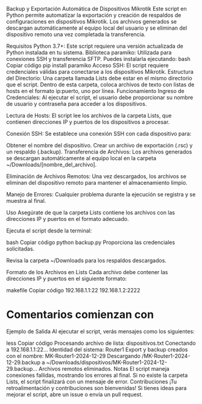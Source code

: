 Backup y Exportación Automática de Dispositivos Mikrotik
Este script en Python permite automatizar la exportación y creación de respaldos de configuraciones en dispositivos Mikrotik. Los archivos generados se descargan automáticamente al equipo local del usuario y se eliminan del dispositivo remoto una vez completada la transferencia.

Requisitos
Python 3.7+: Este script requiere una versión actualizada de Python instalada en tu sistema.
Biblioteca paramiko: Utilizada para conexiones SSH y transferencia SFTP.
Puedes instalarla ejecutando:
bash
Copiar código
pip install paramiko
Acceso SSH: El script requiere credenciales válidas para conectarse a los dispositivos Mikrotik.
Estructura del Directorio:
Una carpeta llamada Lists debe estar en el mismo directorio que el script.
Dentro de esta carpeta, coloca archivos de texto con listas de hosts en el formato ip:puerto, uno por línea.
Funcionamiento
Ingreso de Credenciales: Al ejecutar el script, el usuario debe proporcionar su nombre de usuario y contraseña para acceder a los dispositivos.

Lectura de Hosts: El script lee los archivos de la carpeta Lists, que contienen direcciones IP y puertos de los dispositivos a procesar.

Conexión SSH: Se establece una conexión SSH con cada dispositivo para:

Obtener el nombre del dispositivo.
Crear un archivo de exportación (.rsc) y un respaldo (.backup).
Transferencia de Archivos: Los archivos generados se descargan automáticamente al equipo local en la carpeta ~/Downloads/[nombre_del_archivo].

Eliminación de Archivos Remotos: Una vez descargados, los archivos se eliminan del dispositivo remoto para mantener el almacenamiento limpio.

Manejo de Errores: Cualquier problema durante la ejecución se registra y se muestra al final.

Uso
Asegúrate de que la carpeta Lists contiene los archivos con las direcciones IP y puertos en el formato adecuado.

Ejecuta el script desde la terminal:

bash
Copiar código
python backup.py
Proporciona las credenciales solicitadas.

Revisa la carpeta ~/Downloads para los respaldos descargados.

Formato de los Archivos en Lists
Cada archivo debe contener las direcciones IP y puertos en el siguiente formato:

makefile
Copiar código
192.168.1.1:22
192.168.1.2:2222
# Comentarios comienzan con #
Ejemplo de Salida
Al ejecutar el script, verás mensajes como los siguientes:

less
Copiar código
Procesando archivo de lista: dispositivos.txt
Conectando a 192.168.1.1:22...
Identidad del sistema: Router1
Export y backup creados con el nombre: MK-Router1-2024-12-29
Descargando /MK-Router1-2024-12-29.backup a ~/Downloads/dispositivos/MK-Router1-2024-12-29.backup...
Archivos remotos eliminados.
Notas
El script maneja conexiones fallidas, mostrando los errores al final.
Si no existe la carpeta Lists, el script finalizará con un mensaje de error.
Contribuciones
¡Tu retroalimentación y contribuciones son bienvenidas! Si tienes ideas para mejorar el script, abre un issue o envía un pull request.

